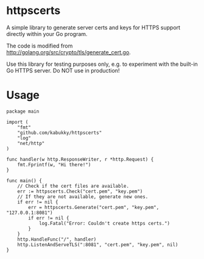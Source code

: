 # httpscerts
A simple library to generate server certs and keys for HTTPS support directly within your Go program.

The code is modified from http://golang.org/src/crypto/tls/generate_cert.go.

Use this library for testing purposes only, e.g. to experiment with the built-in Go HTTPS server. Do NOT use in production!

# Usage


    package main
    
    import (
        "fmt"
        "github.com/kabukky/httpscerts"
        "log"
        "net/http"
    )
    
    func handler(w http.ResponseWriter, r *http.Request) {
        fmt.Fprintf(w, "Hi there!")
    }
    
    func main() {
        // Check if the cert files are available.
        err := httpscerts.Check("cert.pem", "key.pem")
        // If they are not available, generate new ones.
        if err != nil {
            err = httpscerts.Generate("cert.pem", "key.pem", "127.0.0.1:8081")
            if err != nil {
                log.Fatal("Error: Couldn't create https certs.")
            }
        }
        http.HandleFunc("/", handler)
        http.ListenAndServeTLS(":8081", "cert.pem", "key.pem", nil)
    }
